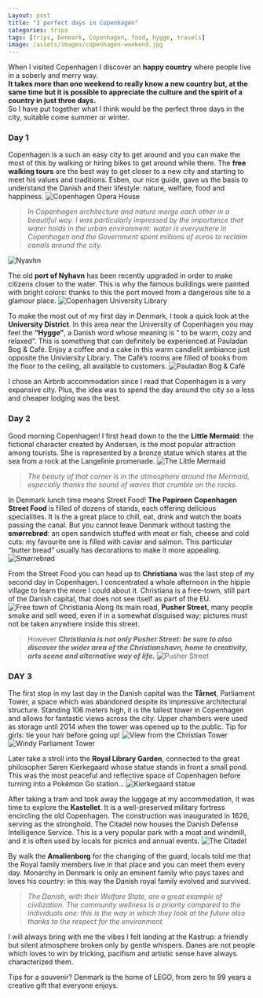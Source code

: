 ```yaml
---
Layout: post
title: "3 perfect days in Copenhagen"
categories: trips
tags: [trips, Denmark, Copenhagen, food, hygge, travels]
image: /assets/images/copenhagen-weekend.jpg
---
```





When I visited Copenhagen I discover an **happy country** where people live in a soberly and merry way.   
**It takes more than one weekend to really know a new country but, at the same time but  it is possible to appreciate the culture and the spirit of a country in just three days.**  
So I have put together what I think would be the perfect three days in the city, suitable come summer or winter.


### Day 1

Copenhagen is a such an easy city to get around and you can make the most of this by walking or hiring bikes to get around while there.
The **free walking tours** are the best way to get closer to a new city and starting to meet his values and traditions.
Esben, our nice guide, gave us the basis to understand the Danish and their lifestyle: nature, welfare, food and happiness. 
![Copenhagen Opera House](/assets/images/water-denmark.jpg)

>_In Copenhagen architecture and nature merge each other in a beautiful way. I was particularly impressed by the importance that water holds in the urban environment: water is everywhere in Copenhagen and the Government spent millions of euros to reclaim canals around the city._  

![Nyavhn](/assets/images/port-nyavhn.jpg)

The old **port of Nyhavn** has been recently upgraded in order to make citizens closer to the water. This is why the famous buildings were painted with bright colors: thanks to this the port moved from a dangerous site to a glamour place. 
![Copenhagen University Library](/assets/images/university-cpenhagen.jpg)

To make the most out of my first day in Denmark, I took a quick look at the **University District**. In this area near the University of Copenhagen you may feel the **“Hygge”**, a Danish word whose meaning is “ to be warm, cozy and relaxed”. This is something that can definitely be experienced at Pauladan Bog & Café. Enjoy a coffee and a cake in this warm candlelit ambiance just opposite the Univiersity Library. The Cafè’s rooms are filled of books from the floor to the ceiling, all available to customers.
![Pauladan Bog & Café](/assets/images/cafe-book.jpg)

I chose an Airbnb accommodation since I read that Copenhagen is a very expansive city. Plus, the idea was to spend the day around the city so a less and cheaper lodging was the best.



### Day 2
Good morning Copenhagen!
I first head down to the the **Little Mermaid**: the fictional character created by Andersen, is the most popular attraction among tourists. She is represented by a bronze statue which stares at the sea from a rock at the Langelinie promenade. 
![The Little Mermaid](/assets/images/little-marmeid.jpg)

>_The beauty of that corner is in the atmosphere around the Mermaid, especially thanks the sound of waves that crumble on the rocks._ 

In Denmark lunch time means Street Food! 
**The Papiroen Copenhagen Street Food** is filled of dozens of stands, each offering delicious specialities. It is the a great place to chill, eat, drink and watch the boats passing the canal. But you cannot leave Denmark without tasting the **smørrebrød**: an open sandwich stuffed with meat or fish, cheese and cold cuts: my favourite one is filled with caviar and salmon. This particular “butter bread” usually has decorations to make it more appealing.
![Smørrebrød](/assets/images/smorredrod-food.jpg)

From the Street Food you can head up to **Christiana** was the last stop of my second day in Copenhagen. 
I concentrated a whole afternoon in the hippie village to learn the more I could about it. Christiana is a free-town, still part of the Danish capital, that does not see itself as part of the EU.
![Free town of Christiania](/assets/images/christiania-town.jpg)
Along its main road, **Pusher Street**, many people smoke and sell weed, even if in a somewhat disguised way; pictures must not be taken anywhere inside this street. 
>However **_Christiania is not only Pusher Street: be sure to also discover the wider area of the Christianshavn, home to creativity, arts scene and alternative way of life._**  ![Pusher Street](/assets/images/christiania-art.jpg)

 
### DAY 3

The first stop in my last day in the Danish capital was the **Tårnet**, Parliament Tower, a space which was abandoned despite its impressive architectural structure. Standing 106 meters high, it is the tallest tower in Copenhagen and allows for fantastic views across the city. Upper chambers were used as storage until 2014 when the tower was opened up to the public. Tip for girls: tie your hair before going up!
![View from the Christian Tower](/assets/images/tarnet-view.jpg)
![Windy Parliament Tower](/assets/images/tarnet-hair.jpg)

Later take a stroll into the **Royal Library Garden**, connected to the great philosopher Søren Kierkegaard whose statue stands in front a small pond. This was the most peaceful and reflective space of Copenhagen before turning into a Pokémon Go station…
![Kierkegaard statue](/assets/images/library-garden.jpg)


After taking a tram and took away the luggage at my accommodation, it was time to explore the **Kastellet**. It is a well-preserved military fortress encircling the old Copenhagen.  The construction was inaugurated in 1626, serving as the stronghold. The Citadel now houses the Danish Defense Intelligence Service. This is a very popular park with a moat and windmill, and it is often used by locals for picnics and annual events. 
![The Citadel](/assets/images/kastellet.jpg)

By walk the **Amalienborg** for the changing of the guard, locals told me that the Royal family members live in that place and you can meet them every day. Monarchy in Denmark is only an eminent family who pays taxes and loves his country: in this way the Danish royal family evolved and survived.

>_The Danish, with their Welfare State, are a great example of civilization. The community wellness is a  priority compared to the individuals one: this is the way in which they look at the future also thanks to the respect for the environment._  

I will always bring with me the vibes I felt landing at the Kastrup: a friendly but silent atmosphere broken only by gentle whispers. Danes are not people which loves to win by tricking, pacifism and artistic sense have always characterized them. 

Tips for a souvenir? Denmark is the home of LEGO, from zero to 99 years a creative gift that everyone enjoys. 
















